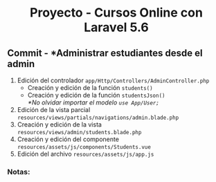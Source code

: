 
<!-- Title -->
<h1 align="center">Proyecto - Cursos Online con Laravel 5.6</h1>
<!-- End Title -->

<!-- Commit name -->
<h2>Commit - <strong>*Administrar estudiantes desde el admin</strong></h2>
<!-- End Commit name -->

<!-- Commit instructions -->
<ol>
  <li>
    Edición del controlador <code>app/Http/Controllers/AdminController.php</code>
    <ul>
      <li>Creación y edición de la función <code>students()</code></li>
      <li>
        Creación y edición de la función <code>studentsJson()</code>
        <br>
        <em>*No olvidar importar el modelo <code>use App/User;</code></em>
      </li>
    </ul>
  </li>
  <li>Edición de la vista parcial <code>resources/views/partials/navigations/admin.blade.php</code></li>
  <li>Creación y edición de la vista <code>resources/views/admin/students.blade.php</code></li>
  <li>Creación y edición del componente <code>resources/assets/js/components/Students.vue</code></li>
  <li>Edición del archivo <code>resources/assets/js/app.js</code></li>
</ol>
<!-- End Commit instructions -->

  <!-- Notes -->
  <h3>Notas:</h3>
  <ul>
    
  </ul>

  <em></em>
  <!-- End notes -->